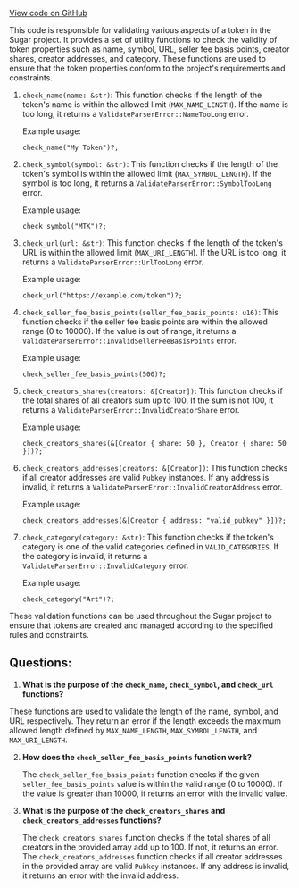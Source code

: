 [View code on GitHub](https://github.com/metaplex-foundation/sugar/src/validate/parser.rs)

This code is responsible for validating various aspects of a token in the Sugar project. It provides a set of utility functions to check the validity of token properties such as name, symbol, URL, seller fee basis points, creator shares, creator addresses, and category. These functions are used to ensure that the token properties conform to the project's requirements and constraints.

1. `check_name(name: &str)`: This function checks if the length of the token's name is within the allowed limit (`MAX_NAME_LENGTH`). If the name is too long, it returns a `ValidateParserError::NameTooLong` error.

   Example usage:
   ```
   check_name("My Token")?;
   ```

2. `check_symbol(symbol: &str)`: This function checks if the length of the token's symbol is within the allowed limit (`MAX_SYMBOL_LENGTH`). If the symbol is too long, it returns a `ValidateParserError::SymbolTooLong` error.

   Example usage:
   ```
   check_symbol("MTK")?;
   ```

3. `check_url(url: &str)`: This function checks if the length of the token's URL is within the allowed limit (`MAX_URI_LENGTH`). If the URL is too long, it returns a `ValidateParserError::UrlTooLong` error.

   Example usage:
   ```
   check_url("https://example.com/token")?;
   ```

4. `check_seller_fee_basis_points(seller_fee_basis_points: u16)`: This function checks if the seller fee basis points are within the allowed range (0 to 10000). If the value is out of range, it returns a `ValidateParserError::InvalidSellerFeeBasisPoints` error.

   Example usage:
   ```
   check_seller_fee_basis_points(500)?;
   ```

5. `check_creators_shares(creators: &[Creator])`: This function checks if the total shares of all creators sum up to 100. If the sum is not 100, it returns a `ValidateParserError::InvalidCreatorShare` error.

   Example usage:
   ```
   check_creators_shares(&[Creator { share: 50 }, Creator { share: 50 }])?;
   ```

6. `check_creators_addresses(creators: &[Creator])`: This function checks if all creator addresses are valid `Pubkey` instances. If any address is invalid, it returns a `ValidateParserError::InvalidCreatorAddress` error.

   Example usage:
   ```
   check_creators_addresses(&[Creator { address: "valid_pubkey" }])?;
   ```

7. `check_category(category: &str)`: This function checks if the token's category is one of the valid categories defined in `VALID_CATEGORIES`. If the category is invalid, it returns a `ValidateParserError::InvalidCategory` error.

   Example usage:
   ```
   check_category("Art")?;
   ```

These validation functions can be used throughout the Sugar project to ensure that tokens are created and managed according to the specified rules and constraints.
## Questions: 
 1. **What is the purpose of the `check_name`, `check_symbol`, and `check_url` functions?**

   These functions are used to validate the length of the name, symbol, and URL respectively. They return an error if the length exceeds the maximum allowed length defined by `MAX_NAME_LENGTH`, `MAX_SYMBOL_LENGTH`, and `MAX_URI_LENGTH`.

2. **How does the `check_seller_fee_basis_points` function work?**

   The `check_seller_fee_basis_points` function checks if the given `seller_fee_basis_points` value is within the valid range (0 to 10000). If the value is greater than 10000, it returns an error with the invalid value.

3. **What is the purpose of the `check_creators_shares` and `check_creators_addresses` functions?**

   The `check_creators_shares` function checks if the total shares of all creators in the provided array add up to 100. If not, it returns an error. The `check_creators_addresses` function checks if all creator addresses in the provided array are valid `Pubkey` instances. If any address is invalid, it returns an error with the invalid address.